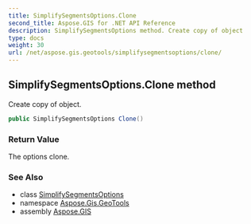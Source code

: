 ```yaml
---
title: SimplifySegmentsOptions.Clone
second_title: Aspose.GIS for .NET API Reference
description: SimplifySegmentsOptions method. Create copy of object
type: docs
weight: 30
url: /net/aspose.gis.geotools/simplifysegmentsoptions/clone/
---
```

## SimplifySegmentsOptions.Clone method

Create copy of object.

```csharp
public SimplifySegmentsOptions Clone()
```

### Return Value

The options clone.

### See Also

* class [SimplifySegmentsOptions](../)
* namespace [Aspose.Gis.GeoTools](../../simplifysegmentsoptions/)
* assembly [Aspose.GIS](../../../)


